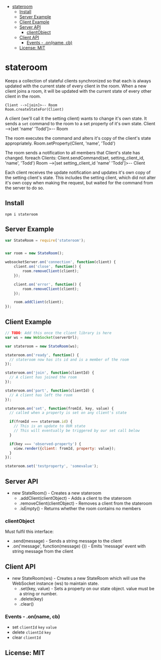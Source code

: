 - [stateroom](#stateroom)
  - [Install](#install)
  - [Server Example](#server-example)
  - [Client Example](#client-example)
  - [Server API](#server-api)
    - [clientObject](#clientobject)
  - [Client API](#client-api)
    - [Events - .on(name, cb)](#events---onname-cb)
  - [License: MIT](#license-mit)

# stateroom

Keeps a collection of stateful clients synchronized so that each is always updated with the current state of every client in the room. When a new client joins a room, it will be updated with the current state of every other client in the room.


    Client -->[join]>-- Room
    Room.createStateFor(Client)

A client (we'll call it the setting client) wants to change it's own state.
It sends a `set` command to the room to a set property of it's own state.
    Client -->[set 'name' 'Todd']>-- Room

The room executes the command and alters it's copy of the client's state appropriately.
    Room.setProperty(Client, 'name', 'Todd')

The room sends a notification to all members that Client's state has changed.
    foreach Clients: Client.sendCommand(set, setting_client_id, 'name', 'Todd')
    Room -->[set setting_client_id 'name' 'Todd']>-- Client

Each client receives the update notification and updates it's own copy of the setting
client's state. This includes the setting client, which did not alter it's own copy when
making the request, but waited for the command from the server to do so.


## Install
	npm i stateroom

## Server Example
```javascript
var StateRoom = require('stateroom');


var room = new StateRoom();

websocketServer.on('connection', function(client) {
	client.on('close', function() {
		room.removeClient(client);
	});

	client.on('error', function() {
		room.removeClient(client);
	});

	room.addClient(client);
});
```

## Client Example
```javascript
// TODO: Add this once the client library is here
var ws = new WebSocket(serverUrl);

var stateroom = new StateRoom(ws);

stateroom.on('ready', function() {
  // stateroom now has its id and is a member of the room
});

stateroom.on('join', function(clientId) {
  // A client has joined the room
});

stateroom.on('part', function(clientId) {
  // A client has left the room
});

stateroom.on('set', function(fromId, key, value) {
  // called when a property is set on any client's state

  if(fromId === stateroom.id) {
    // This is an update to OUR state
    // This will eventually be triggered by our set call below
  }

  if(key === 'observed-property') {
    view.render({client: fromId, property: value});
  }
});

stateroom.set('testproperty', 'somevalue');
```


## Server API
* new StateRoom() - Creates a new stateroom
  * .addClient(clientObject) - Adds a client to the stateroom
  * .removeClient(clientObject) - Removes a client from the stateroom
  * .isEmpty() - Returns whether the room contains no members

### clientObject
Must fulfil this interface:
* .send(message) - Sends a string message to the client
* .on('message', function(message) {}) - Emits 'message' event with string message from the client


## Client API
* new StateRoom(ws) - Creates a new StateRoom which will use the WebSocket instance (ws) to maintain state.
  * .set(key, value) - Sets a property on our state object. value must be a string or number.
  * .delete(key)
  * .clear()

### Events - .on(name, cb)
* set `clientId` `key` `value`
* delete `clientId` `key`
* clear `clientId`


## License: MIT
